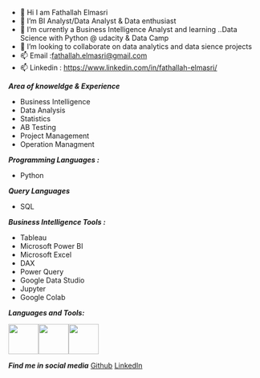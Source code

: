 * 👋 Hi I am Fathallah Elmasri
* 👀 I’m BI Analyst/Data Analyst & Data enthusiast
* 🌱 I’m currently a Business Intelligence Analyst and learning ..Data Science with Python @ udacity & Data Camp
* 💞️ I’m looking to collaborate on data analytics and data sience projects
* 📫 Email :fathallah.elmasri@gmail.com
* 📫 Linkedin : https://www.linkedin.com/in/fathallah-elmasri/



***Area of knoweldge & Experience***

* Business Intelligence
* Data Analysis
* Statistics
* AB Testing
* Project Management
* Operation Managment

***Programming Languages :***

* Python

***Query Languages***

* SQL

***Business Intelligence Tools :***

* Tableau
* Microsoft Power BI
* Microsoft Excel
* DAX
* Power Query
* Google Data Studio
* Jupyter
* Google Colab

***Languages and Tools:***

<img src="https://github.com/Elmasri-Fathallah/images/blob/main/pics/python.png" width="60"><img src="https://github.com/Elmasri-Fathallah/images/blob/main/pics/sql.png" width="60"><img src="https://github.com/Elmasri-Fathallah/images/blob/main/pics/jupyter-notebook.png" width="60">



***Find me in social media***
 [Github]([docs/CONTRIBUTING.md](https://github.com/Elmasri-Fathallah))
 [LinkedIn]([docs/CONTRIBUTING.md](https://www.linkedin.com/in/fathallah-elmasri/))


